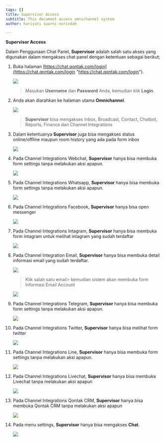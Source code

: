 ```yaml
---
tags: []
title: Supervisor Access
subtitle: This document access omnichannel system
author: hariyati suarni nurindah

---
```

**Supervisor Access**

Dalam Penggunaan Chat Panel, **Supervisor** adalah salah satu akses yang digunakan dalam mengakses chat panel dengan ketentuan sebagai berikut;

 1. Buka halaman [https://chat.qontak.com/login](https://chat.qontak.com/login "https://chat.qontak.com/login").

    ![](/uploads/login-qontak-c.png)

    > Masukan **Username** dan **Password** Anda, kemudian klik **Login**.
 2. Anda akan diarahkan ke halaman utama **Omnichannel**.

    ![](/uploads/admin1.PNG)

    > **Supervisor** bisa mengakses Inbox, Broadcast, Contact, Chatbot, Reports, Finance dan Channel Integrations
 3. Dalam ketentuanya **Supervisor** juga bisa mengakses  status online/offline maupun room history yang ada pada form inbox

    ![](/uploads/supervisor1.PNG)
 4. Pada Channel Integrations Webchat, **Supervisor** hanya bisa membuka form settings tanpa melakukan aksi apapun.

    ![](/uploads/supervisor2.PNG)
 5. Pada Channel Integrations  Whatsapp, **Supervisor** hanya bisa membuka form settings tanpa melakukan aksi apapun.

    ![](/uploads/supervisor3.PNG)
 6. Pada Channel Integrations  Facebook, **Supervisor** hanya bisa open messenger

    ![](/uploads/supervisor4.PNG)
 7. Pada Channel Integrations  Intagram, **Supervisor** hanya bisa membuka form intagram untuk melihat intagram yang sudah terdaftar

    ![](/uploads/supervisor5.PNG)
 8. Pada Channel Integration Email, **Supervisor** hanya bisa membuka detail informasi email yang sudah terdaftar.

    ![](/uploads/supervisor6.PNG)

    > Klik salah satu email> kemudian sistem akan membuka form Informasi Email Account

    ![](/uploads/supervisor6-6.PNG)
 9. Pada Channel Integrations Telegram, **Supervisor** hanya bisa membuka form settings tanpa melakukan aksi apapun.

    ![](/uploads/supervisor7.PNG)
10. Pada Channel Integrations Twitter, **Supervisor** hanya bisa melihat form twitter

    ![](/uploads/supervisor8.PNG)
11. Pada Channel Integrations  Line, **Supervisor** hanya bisa membuka form settings tanpa melakukan aksi apapun.

    ![](/uploads/supervisor9.PNG)
12. Pada Channel Integrations  Livechat, **Supervisor** hanya bisa membuka Livechat tanpa melakukan aksi apapun

    ![](/uploads/supervisor10.PNG)
13. Pada Channel Integrations  Qontak CRM,  **Supervisor** hanya bisa membuka Qontak CRM tanpa melakukan aksi apapun

    ![](/uploads/supervisor11.PNG)
14. Pada menu settings, **Supervisor** hanya bisa mengakses **Chat**.

    ![](/uploads/supervisor12-2.PNG)